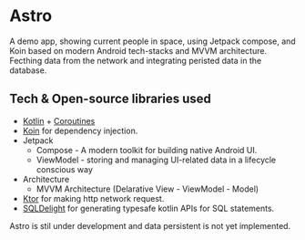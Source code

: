# Astro
A demo app, showing current people in space, using Jetpack compose, and Koin based on modern Android tech-stacks and MVVM architecture. Fecthing data from the network and integrating peristed data in the database.

## Tech & Open-source libraries used
- [Kotlin](https://kotlinlang.org/) + [Coroutines](https://github.com/Kotlin/kotlinx.coroutines)
- [Koin](https://insert-koin.io/) for dependency injection.
- Jetpack
   - Compose - A modern toolkit for building native Android UI.
   - ViewModel - storing and managing UI-related data in a lifecycle conscious way
- Architecture
   - MVVM Architecture (Delarative View - ViewModel - Model)
- [Ktor](https://ktor.io/docs/http-client-engines.html#jvm-android) for making http network request.
- [SQLDelight](https://cashapp.github.io/sqldelight/) for generating typesafe kotlin APIs for SQL statements.

Astro is stil under development and data persistent is not yet implemented.
